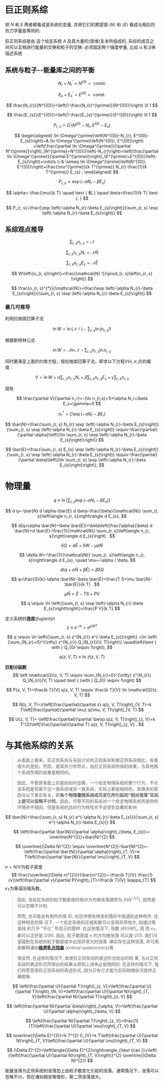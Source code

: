 # 巨正则系综

把 $N$ 和 $E$ 两者都看成是系统的变量, 并把它们的期望值 $\langle N\rangle$ 和 $\langle E\rangle$ 看成与相应的热力学量是等同的.

巨正则系综是由 这个给定系统 $A$ 及其大量的(思维)复本所组成的, 系综的成员之 
间可以互相进行能量的交换和粒子的交换: 必须固定两个强度参量, 
比如 $\alpha$ 和 $\beta$来描述系统

## 系统与粒子--能量库之间的平衡

$$
N_{r}+N_{r}^{\prime}=N^{(0)}=\text { const. }
$$

$$
E_{s}+E_{s}^{\prime}=E^{(0)}=\text { const. }
$$

$$
\frac{N_{r}}{N^{(0)}}=\left(1-\frac{N_{r}^{\prime}}{N^{(0)}}\right) \ll 1
$$

$$
\frac{E_{s}}{E^{(0)}}=\left(1-\frac{E_{s}^{\prime}}{E^{(0)}}\right) \ll 1
$$

$$
P_{r, s} \propto \Omega^{\prime}\left(N^{(0)}-N_{r}, E^{(0)}-E_{s}\right)
$$

$$
\begin{aligned}
\ln \Omega^{\prime}\left(N^{(0)}-N_{r}, E^{(0)}-E_{s}\right)=& \ln \Omega^{\prime}\left(N^{(0)}, E^{(0)}\right) +\left(\frac{\partial \ln \Omega^{\prime}}{\partial N^{\prime}}\right)_{N^{\prime}=N^{(0)}}\left(-N_{r}\right)+\left(\frac{\partial \ln \Omega^{\prime}}{\partial E^{\prime}}\right)_{E^{\prime}=E^{(0)}}\left(-E_{s}\right)+\cdots \\
& \simeq \ln \Omega^{\prime}\left(N^{(0)}, E^{(0)}\right)+\frac{\mu^{\prime}}{k T^{\prime}} N_{r}-\frac{1}{k T^{\prime}} E_{s} ;
\end{aligned}
$$

$$
P_{r, s} \propto \exp \left(-\alpha N_{r}-\beta E_{s}\right)
$$

$$
\alpha=-\frac{\mu}{k T} \quad \text { 和 } \quad \beta=\frac{1}{k T} \text {. }
$$

$$
P_{r, s}=\frac{\exp \left(-\alpha N_{r}-\beta E_{s}\right)}{\sum_{r, s} \exp \left(-\alpha N_{r}-\beta E_{s}\right)}
$$

## 系综观点推导

$$
\sum_{r, s} n_{r, s}=\mathcal{N}
$$

$$
\sum_{r, s} n_{r, s} N_{r}=\mathcal{N} \bar{N}
$$

$$
\sum_{r, s} n_{r, s} E_{s}=\mathcal{N} \bar{E}
$$

$$
W\left\{n_{r, s}\right\}=\frac{\mathcal{N} !}{\prod_{r, s}\left(n_{r, s} !\right)}
$$

$$
\frac{n_{r, s}^{*}}{\mathcal{N}}=\frac{\exp \left(-\alpha N_{r}-\beta E_{s}\right)}{\sum_{r, s} \exp \left(-\alpha N_{r}-\beta E_{s}\right)}
$$

### 最几可推导

利用拉格朗日算子法

$$
\ln W=\ln \left(\mathscr{N}！\right)-\sum_{r,s} \ln \left(n_{r,s}!\right)
$$

根据斯特林公式

$$
\ln W=\mathscr{N} \ln \mathscr{N}-\sum_{r,s} n_{r,s} \ln n_{r,s}
$$

同时要满足上面的约束方程，按拉格朗日算子法，即求以下方程$V(n,\alpha,\beta)$的极值：

$$
V=\ln W+\alpha\sum_{r,s}n_{r,s}N_r+\beta\sum_{r,s}n_{r,s}E_s+\gamma\sum_{r,s}n_{r,s}
$$

固有

$$
\frac{\partial V}{\partial n_r}=-(\ln n_{r,s}+1)+\alpha N_r+\beta E_s+\gamma=0
$$

$$
n_{r}^{*}=C \exp \left(-\alpha N_r-\beta E_{r}\right)
$$

$$
\bar{N}=\frac{\sum_{r, s} N_{r} \exp \left(-\alpha N_{r}-\beta E_{s}\right)}{\sum_{r, s} \exp \left(-\alpha N_{r}-\beta E_{s}\right)} \equiv-\frac{\partial}{\partial \alpha}\left\{\ln \sum_{r, s} \exp \left(-\alpha N_{r}-\beta E_{s}\right)\right\}
$$

$$
\bar{E}=\frac{\sum_{r, s} E_{s} \exp \left(-\alpha N_{r}-\beta E_{s}\right)}{\sum_{r, s} \exp \left(-\alpha N_{r}-\beta E_{s}\right)} \equiv-\frac{\partial}{\partial \beta}\left\{\ln \sum_{r, s} \exp \left(-\alpha N_{r}-\beta E_{s}\right)\right\},
$$

# 物理量

$$
q \equiv \ln \left\{\sum_{r, s} \exp \left(-\alpha N_{r}-\beta E_{s}\right)\right\}
$$

$$
d q=-\bar{N} d \alpha-\bar{E} d \beta-\frac{\beta}{\mathcal{N}} \sum_{r, s}\left\langle n_{r, s}\right\rangle d E_{s},
$$

$$
d(q+\alpha \bar{N}+\beta \bar{E})=\beta\left(\frac{\alpha}{\beta} d \bar{N}+d \bar{E}-\frac{1}{\mathcal{N}} \sum_{r, s}\left\langle n_{r, s}\right\rangle d E_{s}\right) .
$$

$$
\delta Q=d \bar{E}+\delta W-\mu d \bar{N}
$$

$$
\delta W=-\frac{1}{\mathcal{N}} \sum_{r, s}\left\langle n_{r, s}\right\rangle d E_{s}, \quad \mu=-\alpha / \beta,
$$

$$
d(q+\alpha \bar{N}+\beta \bar{E})=\beta \delta Q
$$

$$
q=\frac{S}{k}-\alpha \bar{N}-\beta \bar{E}=\frac{T S+\mu \bar{N}-\bar{E}}{k T} .
$$

$$
\mu\bar{N}=\bar{E}-TS+PV
$$

$$
q \equiv \ln \left\{\sum_{r, s} \exp \left(-\alpha N_{r}-\beta E_{s}\right)\right\}=\frac{P V}{k T}
$$

定义系统的**逸度**(*fugacity*)
$$
z \equiv e^{-\alpha}=e^{\mu / k T}
$$

$$
q  \equiv \ln \left\{\sum_{r, s} z^{N_{r}} e^{-\beta E_{s}}\right\} 
=\ln \left\{\sum_{N_{r}=0}^{\infty} z^{N_{r}} Q_{N_{r}}(V, T)\right\} \quad\left(\text { with } Q_{0} \equiv 1\right),
$$

$$
q(z, V, T) \equiv \ln \mathcal{Q}(z, V, T)
$$

**巨配分函数**
$$
\left.\mathcal{Q}(z, V, T) \equiv \sum_{N_{r}=0}^{\infty} z^{N_{r}} Q_{N_{r}}(V, T) \quad \text { (with } Q_{0} \equiv 1\right)
$$

$$
P(z, V, T)=\frac{k T}{V} q(z, V, T) \equiv \frac{k T}{V} \ln \mathcal{Q}(z, V, T)
$$

$$
N(z, V, T)=z\left[\frac{\partial}{\partial z} q(z, V, T)\right]_{V, T}=k T\left[\frac{\partial}{\partial \mu} q(\mu, V, T)\right]_{V, T}
$$

$$
U(z, V, T)=-\left[\frac{\partial}{\partial \beta} q(z, V, T)\right]_{z, V}=k T^{2}\left[\frac{\partial}{\partial T} q(z, V, T)\right]_{z, V} .
$$

# 与其他系综的关系

> 从表面上看来，巨正则系综与先前讨论的正则系综和微正则系综相比，有着很大的差别。然而，就其热力学而论，由巨正则系综所得的结果，与其他两个系综所得的结果是相同的。
>
> 因此，不管其表面上的差别如何显著，一个给定物理系统的整个行为，不论该系统是否属于这一类系综或另一类系综，实际上都是相同的，其根本的原因与以下事实有关，即**各个物理量随系综成员变化所引起的“相对涨落”实际上是可以忽略不计的**。因此，尽管不同的系综对一个给定物理系统所提供的环境并不相同，但是系统的总的行为特性并不会受到显著的影响

$$
\bar{N}=\frac{\sum_{r, s} N_{r} e^{-\alpha N_{r}-\beta E_{s}}}{\sum_{r, s} e^{-\alpha N_{r}-\beta E_{s}}}
$$

$$
\left(\frac{\partial \bar{N}}{\partial \alpha}\right)_{\beta, E_{s}}=-\overline{N^{2}}+\bar{N}^{2}
$$

$$
\overline{(\Delta N)^{2}} \equiv \overline{N^{2}}-\bar{N}^{2}=-\left(\frac{\partial \bar{N}}{\partial \alpha}\right)_{T, V}=k T\left(\frac{\partial \bar{N}}{\partial \mu}\right)_{T, V}
$$

$n=N/V$为粒子密度
$$
\frac{\overline{(\Delta n)^{2}}}{\bar{n}^{2}}=-\frac{k T}{V} \frac{1}{v}\left(\frac{\partial v}{\partial P}\right)_{T}=\frac{k T}{V} \kappa_{T}
$$
$\kappa_T$为等温压缩系数。

> 因此, 该给定系统的粒子数密度的相对方均根涨落通常为 $O\left(N^{-1 / 2}\right)$, 因而是可以忽略不计的.
>
>  然而, 也可能会有例外的情 形, 如在伴随有相变的情形中就遇到这种例外. 在这种相变的情 况下, 一个给定系统的压缩系数可以变得异常地大, 如通过等温线 的几乎 “平化” 所显示的那样. 在这些情况下, 导数 $(\partial V / \partial P)_{r}$, 因 而 $\kappa_{T}$, 都可以正好是 $O(N)$. 因此, 粒子数密度 $n$ 的方均根张落 可以是 $O(1)$. 我们可望碰到在系统的粒子数密度中出现异常大的涨落. 确实存在这种涨落, 并可用来解释诸如[**临界乳光现象**](https://baike.baidu.com/item/%E4%B8%B4%E7%95%8C%E4%B9%B3%E5%85%89/3459185?fr=aladdin)  (*critical opalescence*)等. 
>
> 很显然, 在这样的情况下, 致使巨正则系综的表述形式给出的结 果, 与从正则系综的表述形式所得出的结果从原则上讲末必是相同的. 在这样的情况下, 我们将愿意用巨正则系综的表述形式, 因为只有它才能为实际物理状况提供正确图象.

$$
\left(\frac{\partial U}{\partial T}\right)_{z, V}=\left(\frac{\partial U}{\partial T}\right)_{N, V}+\left(\frac{\partial U}{\partial N}\right)_{T, V}\left(\frac{\partial N}{\partial T}\right)_{z, V}
$$

$$
\left(\frac{\partial N}{\partial \beta}\right)_{\alpha, V}=\left(\frac{\partial U}{\partial \alpha}\right)_{\beta, V}
$$

$$
\left(\frac{\partial N}{\partial T}\right)_{z, V}=\frac{1}{T}\left(\frac{\partial U}{\partial \mu}\right)_{T, V}
$$

$$
\overline{(\Delta E)^{2}}=k T^{2} C_{V}+k T\left(\frac{\partial U}{\partial N}\right)_{T, V}\left(\frac{\partial U}{\partial \mu}\right)_{T, V}
$$

$$
(\Delta E)^{2}=\left\langle(\Delta E)^{2}\right\rangle_{\text {can }}+\left\{\left(\frac{\partial U}{\partial N}\right)_{T, V}\right\}^{2} \overline{(\Delta N)^{2}}
$$

能量涨落为正则系统的涨落加上由粒子数变化引起的涨落。通常情况下，涨落可以忽略不计。但在诸如相变等情形，第二项涨落很大。